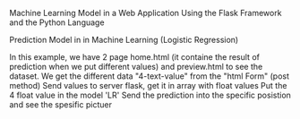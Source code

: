 Machine Learning Model in a Web Application Using the Flask Framework and the Python Language

Prediction Model in in Machine Learning (Logistic Regression)

In this example, we have 2 page home.html (it containe the result of prediction when we put different values) and preview.html to see the dataset.
We get the different data "4-text-value" from the "html Form" (post method)
Send values to server flask, get it in array with float values
Put the 4 float value in the model 'LR'
Send the prediction into the specific posistion and see the spesific pictuer
